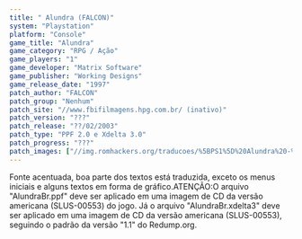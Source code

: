 ```yaml
---
title: " Alundra (FALCON)"
system: "Playstation"
platform: "Console"
game_title: "Alundra"
game_category: "RPG / Ação"
game_players: "1"
game_developer: "Matrix Software"
game_publisher: "Working Designs"
game_release_date: "1997"
patch_author: "FALCON"
patch_group: "Nenhum"
patch_site: "//www.fbifilmagens.hpg.com.br/ (inativo)"
patch_version: "???"
patch_release: "??/02/2003"
patch_type: "PPF 2.0 e Xdelta 3.0"
patch_progress: "???"
patch_images: ["//img.romhackers.org/traducoes/%5BPS1%5D%20Alundra%20-%20FALCON%20-%201.png","//img.romhackers.org/traducoes/%5BPS1%5D%20Alundra%20-%20FALCON%20-%202.png","//img.romhackers.org/traducoes/%5BPS1%5D%20Alundra%20-%20FALCON%20-%203.png"]
---
```

Fonte acentuada, boa parte dos textos está traduzida, exceto os menus iniciais e alguns textos em forma de gráfico.ATENÇÃO:O arquivo "AlundraBr.ppf" deve ser aplicado em uma imagem de CD da versão americana (SLUS-00553) do jogo. Já o arquivo "AlundraBr.xdelta3" deve ser aplicado em uma imagem de CD da versão americana (SLUS-00553), seguindo o padrão da versão "1.1" do Redump.org.